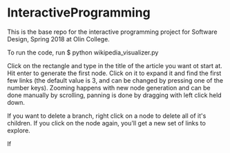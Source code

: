 # InteractiveProgramming
This is the base repo for the interactive programming project for Software Design, Spring 2018 at Olin College.

To run the code, run $ python wikipedia_visualizer.py

Click on the rectangle and type in the title of the article you want ot start at.
Hit enter to generate the first node. Click on it to expand it and find the first
few links (the default value is 3, and can be changed by pressing one of the number
keys). Zooming happens with new node generation and can be done manually by scrolling,
panning is done by dragging with left click held down.

If you want to delete a branch, right click on a node to delete all of it's
children. If you click on the node again, you'll get a new set of links to explore.

If 
